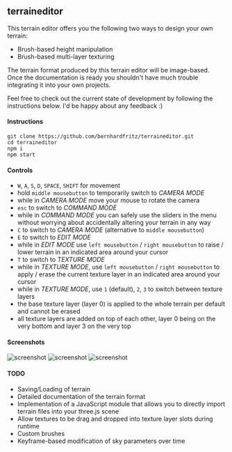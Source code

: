 ## terraineditor
This terrain editor offers you the following two ways to design your own terrain:
* Brush-based height manipulation
* Brush-based multi-layer texturing

The terrain format produced by this terrain editor will be image-based. Once the documentation is ready you shouldn't have much trouble integrating it into your own projects.

Feel free to check out the current state of development by following the instructions below. I'd be happy about any feedback :)

#### Instructions
```
git clone https://github.com/bernhardfritz/terraineditor.git
cd terraineditor
npm i
npm start
```

#### Controls
* `W`, `A`, `S`, `D`, `SPACE`, `SHIFT` for movement
* hold `middle mousebutton` to temporarily switch to *CAMERA MODE*
* while in *CAMERA MODE* move your mouse to rotate the camera
* `esc` to switch to *COMMAND MODE*
* while in *COMMAND MODE* you can safely use the sliders in the menu without worrying about accidentally altering your terrain in any way
* `C` to switch to *CAMERA MODE* (alternative to `middle mousebutton`)
* `E` to switch to *EDIT MODE*
* while in *EDIT MODE* use `left mousebutton` / `right mousebutton` to raise / lower terrain in an indicated area around your cursor
* `T` to switch to *TEXTURE MODE*
* while in *TEXTURE MODE*, use `left mousebutton` / `right mousebutton` to apply / erase the current texture layer in an indicated area around your cursor
* while in *TEXTURE MODE*, use `1` (default), `2`, `3` to switch between texture layers
* the base texture layer (layer 0) is applied to the whole terrain per default and cannot be erased
* all texture layers are added on top of each other, layer 0 being on the very bottom and layer 3 on the very top

#### Screenshots
![screenshot](https://i.imgur.com/4xvgs03.png)
![screenshot](https://i.imgur.com/vLyrvMl.jpg)
![screenshot](https://i.imgur.com/cgILxgf.jpg)

#### TODO
* Saving/Loading of terrain
* Detailed documentation of the terrain format
* Implementation of a JavaScript module that allows you to directly import terrain files into your three.js scene
* Allow textures to be drag and dropped into texture layer slots during runtime
* Custom brushes
* Keyframe-based modification of sky parameters over time
